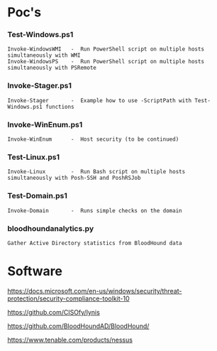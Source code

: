 # Poc's
### Test-Windows.ps1
	Invoke-WindowsWMI	-  Run PowerShell script on multiple hosts simultaneously with WMI
	Invoke-WindowsPS	-  Run PowerShell script on multiple hosts simultaneously with PSRemote

### Invoke-Stager.ps1
	Invoke-Stager		-  Example how to use -ScriptPath with Test-Windows.ps1 functions
	
### Invoke-WinEnum.ps1
	Invoke-WinEnum		-  Host security (to be continued)
	
### Test-Linux.ps1
	Invoke-Linux		-  Run Bash script on multiple hosts simultaneously with Posh-SSH and PoshRSJob

### Test-Domain.ps1
	Invoke-Domain		-  Runs simple checks on the domain

### bloodhoundanalytics.py
	Gather Active Directory statistics from BloodHound data


# Software

https://docs.microsoft.com/en-us/windows/security/threat-protection/security-compliance-toolkit-10

https://github.com/CISOfy/lynis

https://github.com/BloodHoundAD/BloodHound/

https://www.tenable.com/products/nessus
